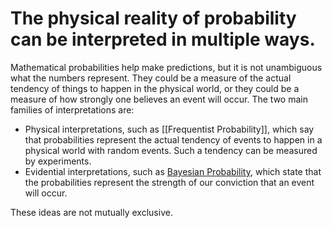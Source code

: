 # The physical reality of probability can be interpreted in multiple ways.

Mathematical probabilities help make predictions, but it is not unambiguous what the numbers represent. They could be a measure of the actual tendency of things to happen in the physical world, or they could be a measure of how strongly one believes an event will occur. The two main families of interpretations are:

* Physical interpretations, such as [[Frequentist Probability]], which say that probabilities represent the actual tendency of events to happen in a physical world with random events. Such a tendency can be measured by experiments. 
* Evidential interpretations, such as [Bayesian Probability](2021-10-31%20Bayesian%20Probability.md), which state that the probabilities represent the strength of our conviction that an event will occur. 

These ideas are not mutually exclusive.
